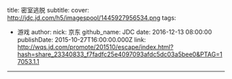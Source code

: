 title: 密室逃脱
subtitle: 
cover: http://jdc.jd.com/h5/imagespool/1445927956534.png
tags:
  - 游戏
author:
  nick: 京东
  github_name: JDC
date: 2016-12-13 08:00:00
publishDate: 2015-10-27T16:00:00.000Z
link: http://wqs.jd.com/promote/201510/escape/index.html?hash=share_23340833_f7fadfc25e4097093afdc5dc03a5bee0&PTAG=17053.1.1

---